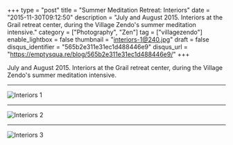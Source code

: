+++
type = "post"
title = "Summer Meditation Retreat: Interiors"
date = "2015-11-30T09:12:50"
description = "July and August 2015. Interiors at the Grail retreat center, during the Village Zendo's summer meditation intensive."
category = ["Photography", "Zen"]
tag = ["villagezendo"]
enable_lightbox = false
thumbnail = "interiors-1@240.jpg"
draft = false
disqus_identifier = "565b2e311e31ec1d488446e9"
disqus_url = "https://emptysqua.re/blog/565b2e311e31ec1d488446e9/"
+++

<p>July and August 2015. Interiors at the Grail retreat center, during the Village Zendo's summer meditation intensive.</p>
<hr />
<p><img style="display:block; margin-left:auto; margin-right:auto;" src="interiors-1.jpg" alt="Interiors 1" title="Interiors 1" /></p>
<hr />
<p><img style="display:block; margin-left:auto; margin-right:auto;" src="interiors-2.jpg" alt="Interiors 2" title="Interiors 2" /></p>
<hr />
<p><img style="display:block; margin-left:auto; margin-right:auto;" src="interiors-3.jpg" alt="Interiors 3" title="Interiors 3" /></p>
